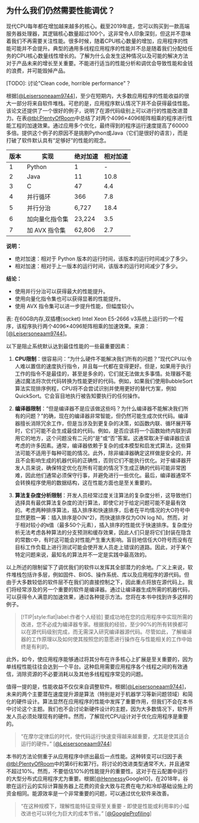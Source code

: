 ## 为什么我们仍然需要性能调优？

现代CPU每年都在增加越来越多的核心。截至2019年底，您可以购买到一款高端服务器处理器，其逻辑核心数量超过100个。这非常令人印象深刻，但这并不意味着我们不再需要关注性能。很多时候，随着CPU核心数量的增加，应用程序的性能可能并不会提升。典型的通用多线程应用程序的性能并不总是随着我们分配给任务的CPU核心数量线性增长的。了解为什么会发生这种情况以及可能的解决方法对于产品未来的增长至关重要。不能进行适当的性能分析和调优会导致性能和金钱的浪费，并可能毁掉产品。

[TODO]: 讨论"Clean code, horrible performance"？

根据[[@Leisersoneaam9744](../References.md#Leisersoneaam9744)]，至少在短期内，大多数应用程序的性能收益的很大一部分将来自软件堆栈。可悲的是，应用程序默认情况下并不会获得最佳性能。该论文还提供了一个很好的例子，说明了在源代码级别上可以进行的性能改进潜力。在表[@tbl:PlentyOfRoom](#tblPlentyOfRoom)中总结了对两个4096×4096矩阵相乘的程序进行性能工程的加速效果。通过应用多个优化，最终得到的程序运行速度提高了60000多倍。提供这个例子的原因不是挑剔Python或Java（它们是很好的语言），而是打破了软件默认具有“足够好”的性能的观念。

| 版本 | 实现 | 绝对加速 | 相对加速 |
|---|---|---|---|
| 1 | Python | 1 | - |
| 2 | Java | 11 | 10.8 |
| 3 | C | 47 | 4.4 |
| 4 | 并行循环 | 366 | 7.8 |
| 5 | 并行分治 | 6,727 | 18.4 |
| 6 | 加向量化指令集 | 23,224 | 3.5 |
| 7 | 加 AVX 指令集 | 62,806 | 2.7 |

<div id="tblPlentyOfRoom"></div>

**说明：**

* 绝对加速：相对于 Python 版本的运行时间，该版本的运行时间减少了多少。
* 相对加速：相对于上一版本的运行时间，该版本的运行时间减少了多少。

**结论：**

* 使用并行分治可以获得最大的性能提升。
* 使用向量化指令集也可以获得显著的性能提升。
* 使用 AVX 指令集可以进一步提升性能，但幅度较小。

表: 在60GB内存,双插槽(socket) Intel Xeon E5-2666 v3系统上运行的一个程序，该程序执行两个4096×4096矩阵相乘的加速效果。来源：[[@Leisersoneaam9744](../References.md#Leisersoneaam9744)]。

以下是阻止系统默认达到最佳性能的一些最重要因素：

1. **CPU限制**：很容易问：“为什么硬件不能解决我们所有的问题？”现代CPU以令人难以置信的速度执行指令，并且每一代都在变得更好。但是，如果用于执行工作的指令不是最佳的，甚至是多余的，它们就无法做太多事情。处理器不能通过魔法将次优代码转换为性能更好的代码。例如，如果我们使用BubbleSort算法实现排序例程，CPU将不会尝试识别并使用更好的替代方案，例如QuickSort。它会盲目地执行被告知要执行的任何操作。

2. **编译器限制**：“但是编译器不是应该做这些吗？为什么编译器不能解决我们所有的问题？”的确，现在的编译器非常智能，但仍然可能生成次优代码。编译器擅长消除冗余工作，但是当涉及到更复杂的决策，如函数内联、循环展开等时，它们可能不会生成最佳的代码。例如，是否应该将一个函数始终内联到调用它的地方，这个问题没有二元的“是”或“否”答案。这通常取决于编译器应该考虑的许多因素。通常，编译器依赖于复杂的成本模型和启发式算法，这些算法可能不适用于每种可能的情况。此外，除非编译器确定这样做是安全的，并且不会影响生成的机器代码的正确性，否则它们不能执行优化。对于编译器开发人员来说，确保特定优化在所有可能的情况下生成正确的代码可能非常困难，因此他们通常必须保守行事，并避免进行一些优化。最后，编译器通常不会转换程序使用的数据结构，这在性能方面也是至关重要的。

3. **算法复杂度分析限制**：开发人员经常过度关注算法的复杂度分析，这导致他们选择具有最优算法复杂度的流行算法，即使它对于给定问题可能不是最有效的。考虑两种排序算法，插入排序和快速排序，后者在平均情况的大O符号中显然更胜一筹：插入排序是O(N^2)，而快速排序仅为O(N log N)。然而，对于相对较小的`N`值（最多50个元素），插入排序的性能优于快速排序。复杂度分析无法考虑各种算法的分支预测和缓存效果，因此人们只是将它们封装在隐含的常数`C`中，有时这可能会对性能产生重大影响。盲目地信任大O符号而没有在目标工作负载上进行测试可能会使开发人员走上错误的道路。因此，对于某个特定问题来说，最知名的算法并不一定是实践中最高效的。

以上所述的限制留下了调优我们的软件以发挥其全部潜力的余地。广义上来说，软件堆栈包括许多层，例如固件、BIOS、操作系统、库以及应用程序的源代码。但由于大多数较低的软件层不在我们的直接控制之下，因此重点将放在源代码上。我们将经常涉及的另一个重要的软件是编译器。通过让编译器生成所需的机器代码，可以获得令人满意的加速效果，通过各种提示方法。您将在本书中找到许多这样的例子。

> [!TIP|style:flat|label:作者个人经验]
> 要成功地在您的应用程序中实现所需的改进，您不必成为编译器专家。根据我的经验，至少90%的所有转换都可以在源代码级别完成，而无需深入研究编译器源代码。尽管如此，了解编译器的工作原理以及如何使其按照您的意愿进行操作在与性能相关的工作中始终是有利的。

此外，如今，使应用程序能够通过将其分布在许多核心上扩展是至关重要的，因为单线程性能往往会达到一个平台。这种启用需要应用程序各个线程之间的有效通信，消除资源的不必要消耗以及其他多线程程序常见的问题。

值得一提的是，性能收益不仅仅来自调整软件。根据[[@Leisersoneaam9744](../References.md#Leisersoneaam9744)]，未来的两个主要潜在速度提升源是算法（特别是对于机器学习等新问题领域）和简化的硬件设计。算法显然在应用程序的性能中发挥了重要作用，但我们不会在本书中讨论这个主题。我们也不会讨论新硬件设计的主题，因为大多数情况下，软件开发人员必须处理现有的硬件。然而，了解现代CPU设计对于优化应用程序是重要的。

> “在摩尔定律后的时代，使代码运行快速变得越来越重要，尤其是使其适合运行的硬件。” [[@Leisersoneaam9744](../References.md#Leisersoneaam9744)]

本书的方法论侧重于从应用程序中挤出最后一点性能。这种转变可以归因于表[@tbl:PlentyOfRoom](#tblPlentyOfRoom)中的第6行和第7行。将讨论的改进类型通常不大，并且通常不超过10%。然而，不要低估10%的性能提升的重要性。这对于在云配置中运行的大型分布式应用程序尤为重要。根据[[@Hennessy](../References.md#Hennessy)GoogleIO]，在2018年，谷歌在运行云的实际计算服务器上花费的资金大致与花费在电力和冷却基础设施上的资金相同。能源效率是一个非常重要的问题，可以通过优化软件来改善。

> “在这种规模下，理解性能特征变得至关重要 - 即使是性能或利用率的小幅改进也可以转化为巨大的成本节省。” [[@GoogleProfiling](../References.md#GoogleProfiling)]

